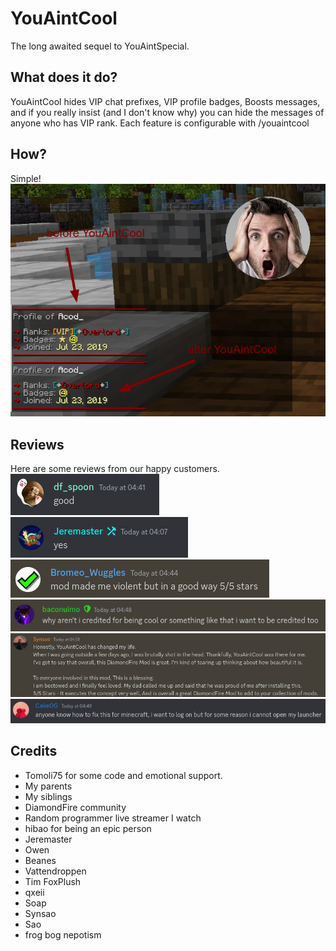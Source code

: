 # YouAintCool
The long awaited sequel to YouAintSpecial.

## What does it do?
YouAintCool hides VIP chat prefixes, VIP profile badges, Boosts messages, and if you really insist (and I don't know why)
you can hide the messages of anyone who has VIP rank. Each feature is configurable with /youaintcool

## How?
Simple!
<br>
<img src="https://github.com/Reasonlesss/YouAintCool/blob/master/github/demonstration.png?raw=true" />

## Reviews
Here are some reviews from our happy customers.
<br>
<img src="https://github.com/Reasonlesss/YouAintCool/blob/master/github/review1.png?raw=true" />
<img src="https://github.com/Reasonlesss/YouAintCool/blob/master/github/review2.png?raw=true" />
<img src="https://github.com/Reasonlesss/YouAintCool/blob/master/github/review3.png?raw=true" />
<img src="https://github.com/Reasonlesss/YouAintCool/blob/master/github/review4.png?raw=true" />
<img src="https://github.com/Reasonlesss/YouAintCool/blob/master/github/review6.png?raw=true" />
<img src="https://github.com/Reasonlesss/YouAintCool/blob/master/github/review5.png?raw=true" />


## Credits
- Tomoli75 for some code and emotional support.
- My parents
- My siblings
- DiamondFire community
- Random programmer live streamer I watch
- hibao for being an epic person
- Jeremaster
- Owen
- Beanes
- Vattendroppen
- Tim FoxPlush
- qxeii
- Soap
- Synsao
- Sao
- frog bog nepotism
